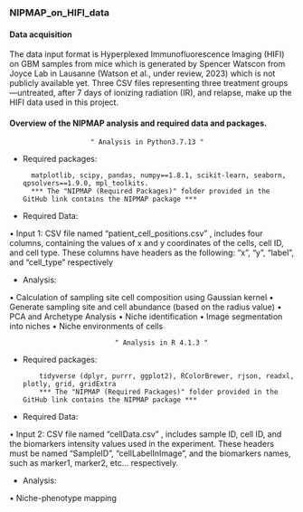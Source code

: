 ### NIPMAP_on_HIFI_data

#### Data acquisition 

The data input format is Hyperplexed Immunofluorescence Imaging (HIFI) on GBM samples from mice which is generated by Spencer Watscon from Joyce Lab in Lausanne (Watson et al., under review, 2023) which is not publicly available yet. Three CSV files representing three treatment groups—untreated, after 7 days of ionizing radiation (IR), and relapse, make up the HIFI data used in this project. 



#### Overview of the NIPMAP analysis and required data and packages.

                        " Analysis in Python3.7.13 "

* Required packages:
          
          
        matplotlib, scipy, pandas, numpy==1.8.1, scikit-learn, seaborn, qpsolvers==1.9.0, mpl_toolkits.
        *** The "NIPMAP (Required Packages)" folder provided in the GitHub link contains the NIPMAP package ***


* Required Data:

•	Input 1: CSV file named “patient<PatientID or number>_cell_positions.csv”
, includes four columns, containing the values of x and y coordinates of the cells, cell ID, and cell type. These columns have headers as the following: “x”, “y”, “label”, and “cell_type” respectively

* Analysis:

•	Calculation of sampling site cell composition using Gaussian kernel 
•	Generate sampling site and cell abundance (based on the radius value)
•	PCA and Archetype Analysis
•	Niche identification
•	Image segmentation into niches
•	Niche environments of cells


                              " Analysis in R 4.1.3 "


* Required packages:
     

          tidyverse (dplyr, purrr, ggplot2), RColorBrewer, rjson, readxl, plotly, grid, gridExtra
          *** The "NIPMAP (Required Packages)" folder provided in the GitHub link contains the NIPMAP package ***


* Required Data:

•	Input 2: CSV file named “cellData.csv”
, includes sample ID, cell ID, and the biomarkers intensity values used in the experiment. These headers must be named “SampleID”, “cellLabelInImage”, and the biomarkers names, such as marker1, marker2, etc... respectively.

* Analysis:

•	Niche-phenotype mapping





